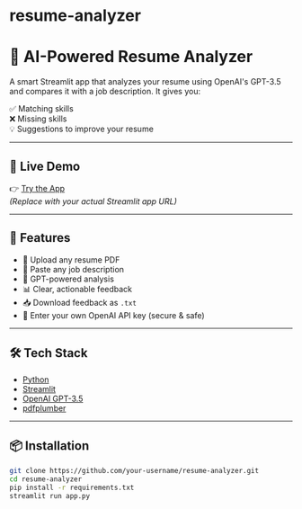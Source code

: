 # resume-analyzer
# 🧠 AI-Powered Resume Analyzer

A smart Streamlit app that analyzes your resume using OpenAI's GPT-3.5 and compares it with a job description. It gives you:

✅ Matching skills  
❌ Missing skills  
💡 Suggestions to improve your resume

---

## 🚀 Live Demo

👉 [Try the App](https://your-deployed-app-link.streamlit.app)  
_(Replace with your actual Streamlit app URL)_

---

## 📌 Features

- 📄 Upload any resume PDF
- 📝 Paste any job description
- 🧠 GPT-powered analysis
- 📊 Clear, actionable feedback
- 📥 Download feedback as `.txt`
- 🔑 Enter your own OpenAI API key (secure & safe)

---

## 🛠️ Tech Stack

- [Python](https://www.python.org/)
- [Streamlit](https://streamlit.io/)
- [OpenAI GPT-3.5](https://platform.openai.com/)
- [pdfplumber](https://github.com/jsvine/pdfplumber)

---

## 📦 Installation

```bash
git clone https://github.com/your-username/resume-analyzer.git
cd resume-analyzer
pip install -r requirements.txt
streamlit run app.py
